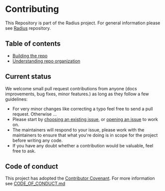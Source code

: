# Contributing

This Repository is part of the Radius project. For general information please see [Radius](https://github.com/radius-project/radius) repository.

## Table of contents

- [Building the repo](./docs/contributing/contributing-code/contributing-code-building/)
- [Understanding repo organization](./docs/contributing/contributing-code/contributing-code-organization/)

## Current status

We welcome small pull request contributions from anyone (docs improvements, bug fixes, minor features.) as long as they follow a few guidelines:

- For very minor changes like correcting a typo feel free to send a pull request. Otherwise ... 
- Please start by [choosing an existing issue](https://github.com/radius-project/radius/issues), or [opening an issue](https://github.com/radius-project/radius/issues/new/choose) to work on.
- The maintainers will respond to your issue, please work with the maintainers to ensure that what you're doing is in scope for the project before writing any code.
- If you have any doubt whether a contribution would be valuable, feel free to ask.

## Code of conduct

This project has adopted the [Contributor Covenant](http://contributor-covenant.org/).
For more information see [CODE_OF_CONDUCT.md](CODE_OF_CONDUCT.md)
